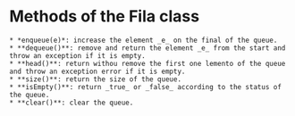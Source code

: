 # Methods of the Fila class
	* *enqueue(e)*: increase the element _e_ on the final of the queue.
	* **dequeue()**: remove and return the element _e_ from the start and throw an exception if it is empty.
	* **head()**: return withou remove the first one lemento of the queue and throw an exception error if it is empty.
	* **size()**: return the size of the queue.
	* **isEmpty()**: return _true_ or _false_ according to the status of the queue.
	* **clear()**: clear the queue.
